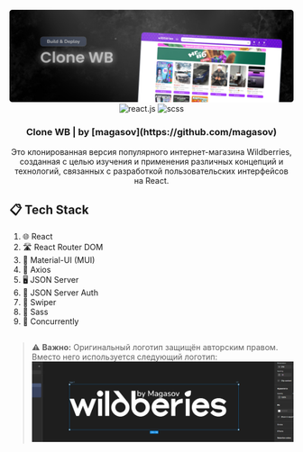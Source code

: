 <div align="center">
  <br />
    <a href="https://github.com/magasov" target="_blank">
      <img src="./src/assets/readme/banner-readme.png" alt="Project Banner">
    </a>
  <br />

  <div>
    <img src="https://camo.githubusercontent.com/9242244a22ff5237b5410291986a5d911e829e494f47913c7d9bd0404627d789/68747470733a2f2f75706c6f61642e77696b696d656469612e6f72672f77696b6970656469612f636f6d6d6f6e732f612f61372f52656163742d69636f6e2e737667" alt="react.js" width="30x" />
    <img src="https://camo.githubusercontent.com/e84d110dc8fc6125b9138856352724ba0f8f6b86ec6ac91961669d407fd71e24/68747470733a2f2f63646e2d69636f6e732d706e672e666c617469636f6e2e636f6d2f3531322f353936382f353936383335382e706e67" alt="scss" width="28x" />
  </div>

  <h3 align="center">Clone WB | by [magasov](https://github.com/magasov)</h3>

   <div align="center">
     Это клонированная версия популярного интернет-магазина Wildberries, созданная с целью изучения и применения различных концепций и технологий, связанных с разработкой пользовательских интерфейсов на React.
    </div>
</div>

## 📋 <a name="table">Tech Stack</a>

1. 🌐 React
2. 🛣️ React Router DOM
3. 🎨 Material-UI (MUI)
4. 📡 Axios
5. 🖥️ JSON Server
6. 🔐 JSON Server Auth
7. 🚀 Swiper
8. 🎨 Sass
9. 🧩 Concurrently

##

> ⚠️ **Важно:** Оригинальный логотип защищён авторским правом.  
> Вместо него используется следующий логотип:  
> ![Альтернативный логотип](./src/assets/readme/logos-readme.png)
